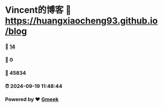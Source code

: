 # Vincent的博客 :link: https://huangxiaocheng93.github.io/blog 
### :page_facing_up: [14](https://huangxiaocheng93.github.io/blog/tag.html) 
### :speech_balloon: 0 
### :hibiscus: 45834 
### :alarm_clock: 2024-09-19 11:48:44 
### Powered by :heart: [Gmeek](https://github.com/Meekdai/Gmeek)
